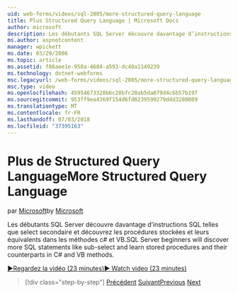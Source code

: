 ```yaml
---
uid: web-forms/videos/sql-2005/more-structured-query-language
title: Plus Structured Query Language | Microsoft Docs
author: microsoft
description: Les débutants SQL Server découvre davantage d’instructions SQL telles que select secondaire et découvrez les procédures stockées et leurs équivalents dans les méthodes c# et VB.
ms.author: aspnetcontent
manager: wpickett
ms.date: 03/29/2006
ms.topic: article
ms.assetid: f86aee1e-958a-4604-a593-dc40a1149239
ms.technology: dotnet-webforms
msc.legacyurl: /web-forms/videos/sql-2005/more-structured-query-language
msc.type: video
ms.openlocfilehash: 45954673328b6c28bfc20ab5da079d4c6b57b197
ms.sourcegitcommit: 953ff9ea4369f154d6fd0239599279ddd3280009
ms.translationtype: MT
ms.contentlocale: fr-FR
ms.lasthandoff: 07/03/2018
ms.locfileid: "37395163"
---
```

<a name="more-structured-query-language"></a><span data-ttu-id="66caa-103">Plus de Structured Query Language</span><span class="sxs-lookup"><span data-stu-id="66caa-103">More Structured Query Language</span></span>
====================
<span data-ttu-id="66caa-104">par [Microsoft](https://github.com/microsoft)</span><span class="sxs-lookup"><span data-stu-id="66caa-104">by [Microsoft](https://github.com/microsoft)</span></span>

<span data-ttu-id="66caa-105">Les débutants SQL Server découvre davantage d’instructions SQL telles que select secondaire et découvrez les procédures stockées et leurs équivalents dans les méthodes c# et VB.</span><span class="sxs-lookup"><span data-stu-id="66caa-105">SQL Server beginners will discover more SQL statements like sub-select and learn stored procedures and their counterparts in C# and VB methods.</span></span>

[<span data-ttu-id="66caa-106">&#9654;Regardez la vidéo (23 minutes)</span><span class="sxs-lookup"><span data-stu-id="66caa-106">&#9654; Watch video (23 minutes)</span></span>](https://channel9.msdn.com/Blogs/ASP-NET-Site-Videos/more-structured-query-language)

> [!div class="step-by-step"]
> <span data-ttu-id="66caa-107">[Précédent](manipulating-database-data.md)
> [Suivant](understanding-security-and-network-connectivity.md)</span><span class="sxs-lookup"><span data-stu-id="66caa-107">[Previous](manipulating-database-data.md)
[Next](understanding-security-and-network-connectivity.md)</span></span>
